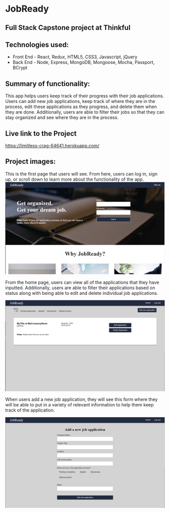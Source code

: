 # JobReady

## Full Stack Capstone project at Thinkful

## Technologies used:
* Front End - React, Redux, HTML5, CSS3, Javascript, jQuery
* Back End - Node, Express, MongoDB, Mongoose, Mocha, Passport, BCrypt


## Summary of functionality:
This app helps users keep track of their progress with their job applications. Users can add new job applications, keep track of where they are in the process, edit these applications as they progress, and delete them when they are done. Additionally, users are able to filter their jobs so that they can stay organized and see where they are in the process.


## Live link to the Project

https://limitless-crag-64641.herokuapp.com/

## Project images:

This is the first page that users will see. From here, users can log in, sign up, or scroll down to learn more about the functionality of the app.
<img src="https://github.com/tcw5038/JobReady/blob/master/Images/LandingPage.PNG?raw=true"/>

From the home page, users can view all of the applications that they have inputted. Additionally, users are able to filter their applications based on status along with being able to edit and delete individual job applications.

<img src="https://github.com/tcw5038/JobReady/blob/master/Images/Home.PNG?raw=true"/>

When users add a new job application, they will see this form where they will be able to put in a variety of relevant information to help them keep track of the application.

<img src="https://github.com/tcw5038/JobReady/blob/master/Images/AddApp.PNG?raw=true"/>

